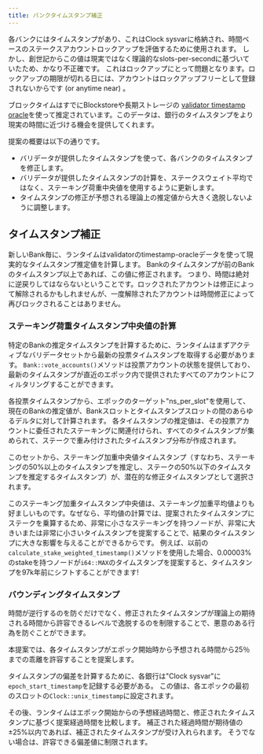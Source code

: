 ```yaml
---
title: バンクタイムスタンプ補正
---
```


各バンクにはタイムスタンプがあり、これはClock sysvarに格納され、時間ベースのステークスアカウントロックアップを評価するために使用されます。 しかし、創世記からこの値は現実ではなく理論的なslots-per-secondに基づいていたため、かなり不正確です。 これはロックアップにとって問題となります。ロックアップの期限が切れる日には、アカウントはロックアップフリーとして登録されないからです (or anytime near) 。

ブロックタイムはすでにBlockstoreや長期ストレージの [validator timestamp oracle](validator-timestamp-oracle.md)を使って推定されています。このデータは、銀行のタイムスタンプをより現実の時間に近づける機会を提供してくれます。

提案の概要は以下の通りです。

- バリデータが提供したタイムスタンプを使って、各バンクのタイムスタンプを修正します。
- バリデータが提供したタイムスタンプの計算を、ステークスウェイト平均ではなく、ステーキング荷重中央値を使用するように更新します。
- タイムスタンプの修正が予想される理論上の推定値から大きく逸脱しないように調整します。

## タイムスタンプ補正

新しいBank毎に、ランタイムはvalidatorのtimestamp-oracleデータを使って現実的なタイムスタンプ推定値を計算します。 Bankのタイムスタンプが前のBankのタイムスタンプ以上であれば、この値に修正されます。 つまり、時間は絶対に逆戻りしてはならないということです。ロックされたアカウントは修正によって解除されるかもしれませんが、一度解除されたアカウントは時間修正によって再びロックされることはありません。

### ステーキング荷重タイムスタンプ中央値の計算

特定のBankの推定タイムスタンプを計算するために、ランタイムはまずアクティブなバリデータセットから最新の投票タイムスタンプを取得する必要があります。 `Bank::vote_accounts()`メソッドは投票アカウントの状態を提供しており、最新のタイムスタンプが直近のエポック内で提供されたすべてのアカウントにフィルタリングすることができます。

各投票タイムスタンプから、エポックのターゲット"ns_per_slot"を使用して、現在のBankの推定値が、Bankスロットとタイムスタンプスロットの間のあらゆるデルタに対して計算されます。 各タイムスタンプの推定値は、その投票アカウントに委任されたステーキングに関連付けられ、すべてのタイムスタンプが集められて、ステークで重み付けされたタイムスタンプ分布が作成されます。

このセットから、ステーキング加重中央値タイムスタンプ（すなわち、ステーキングの50%以上のタイムスタンプを推定し、ステークの50%以下のタイムスタンプを推定するタイムスタンプ）が、潜在的な修正タイムスタンプとして選択されます。

このステーキング加重タイムスタンプ中央値は、ステーキング加重平均値よりも好ましいものです。なぜなら、平均値の計算では、提案されたタイムスタンプにステークを乗算するため、非常に小さなステーキングを持つノードが、非常に大きいまたは非常に小さいタイムスタンプを提案することで、結果のタイムスタンプに大きな影響を与えることができるからです。 例えば、以前の`calculate_stake_weighted_timestamp()`メソッドを使用した場合、0.00003%のstakeを持つノードが`i64::MAX`のタイムスタンプを提案すると、タイムスタンプを97k年前にシフトすることができます!

### バウンディングタイムスタンプ

時間が逆行するのを防ぐだけでなく、修正されたタイムスタンプが理論上の期待される時間から許容できるレベルで逸脱するのを制限することで、悪意のある行為を防ぐことができます。

本提案では、各タイムスタンプがエポック開始時から予想される時間から25％までの乖離を許容することを提案します。

タイムスタンプの偏差を計算するために、各銀行は"Clock sysvar"に`epoch_start_timestamp`を記録する必要がある。 この値は、各エポックの最初のスロットの`Clock::unix_timestamp`に設定されます。

その後、ランタイムはエポック開始からの予想経過時間と、修正されたタイムスタンプに基づく提案経過時間を比較します。 補正された経過時間が期待値の±25%以内であれば、補正されたタイムスタンプが受け入れられます。 そうでない場合は、許容できる偏差値に制限されます。
